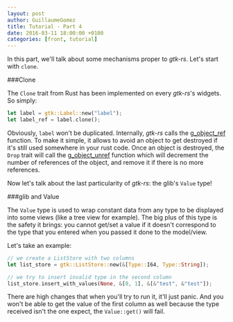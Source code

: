 ```yaml
---
layout: post
author: GuillaumeGomez
title: Tutorial - Part 4
date: 2016-03-11 18:00:00 +0100
categories: [front, tutorial]
---
```


In this part, we'll talk about some mechanisms proper to *gtk-rs*. Let's start with `clone`.

###Clone

The `Clone` trait from Rust has been implemented on every *gtk-rs*'s widgets. So simply:

```Rust
let label = gtk::Label::new("label");
let label_ref = label.clone();
```

Obviously, `label` won't be duplicated. Internally, *gtk-rs* calls the [g_object_ref](https://developer.gnome.org/gobject/stable/gobject-The-Base-Object-Type.html#g-object-ref) function. To make it simple, it allows to avoid an object to get destroyed if it's still used somewhere in your rust code. Once an object is destroyed, the `Drop` trait will call the [g_object_unref](https://developer.gnome.org/gobject/stable/gobject-The-Base-Object-Type.html#g-object-unref) function which will decrement the number of references of the object, and remove it if there is no more references.

Now let's talk about the last particularity of *gtk-rs*: the glib's `Value` type!

###glib and Value

The `Value` type is used to wrap constant data from any type to be displayed into some views (like a tree view for example). The big plus of this type is the safety it brings: you cannot get/set a value if it doesn't correspond to the type that you entered when you passed it done to the model/view.

Let's take an example:

```Rust
// we create a ListStore with two columns
let list_store = gtk::ListStore::new(&[Type::I64, Type::String]);

// we try to insert invalid type in the second column
list_store.insert_with_values(None, &[0, 1], &[&"test", &"test"]);
```

There are high changes that when you'll try to run it, it'll just panic. And you won't be able to get the value of the first column as well because the type received isn't the one expect, the `Value::get()` will fail.
